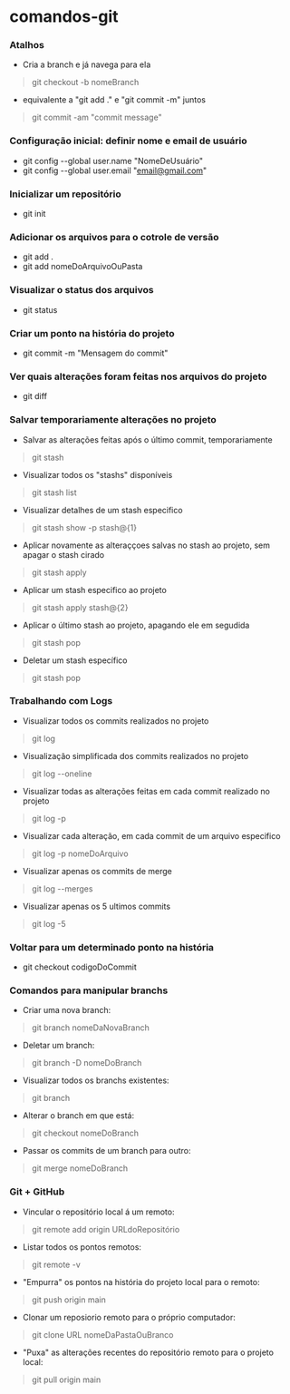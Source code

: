 # comandos-git

### Atalhos
- Cria a branch e já navega para ela
> git checkout -b nomeBranch 
- equivalente a "git add ." e "git commit -m" juntos
> git commit -am "commit message"

### Configuração inicial: definir nome e email de usuário
- git config --global user.name "NomeDeUsuário"
- git config --global user.email "email@gmail.com"

### Inicializar um repositório
- git init

### Adicionar os arquivos para o cotrole de versão
- git add .
- git add nomeDoArquivoOuPasta

### Visualizar o status dos arquivos
- git status

### Criar um ponto na história do projeto
- git commit -m "Mensagem do commit"

### Ver quais alterações foram feitas nos arquivos do projeto
- git diff

### Salvar temporariamente alterações no projeto
- Salvar as alterações feitas após o último commit, temporariamente
> git stash
- Visualizar todos os "stashs" disponíveis
> git stash list
- Visualizar detalhes de um stash especifico
> git stash show -p stash@{1}
- Aplicar novamente as alteraççoes salvas no stash ao projeto, sem apagar o stash cirado
> git stash apply
- Aplicar um stash especifico ao projeto
> git stash apply stash@{2}
- Aplicar o último stash ao projeto, apagando ele em segudida
> git stash pop
- Deletar um stash específico
> git stash pop

### Trabalhando com Logs
- Visualizar todos os commits realizados no projeto
> git log
- Visualização simplificada dos commits realizados no projeto
> git log --oneline
- Visualizar todas as alterações feitas em cada commit realizado no projeto
> git log -p
- Visualizar cada alteração, em cada commit de um arquivo especifico
> git log -p nomeDoArquivo
- Visualizar apenas os commits de merge
> git log --merges
- Visualizar apenas os 5 ultimos commits
> git log -5

### Voltar para um determinado ponto na história
- git checkout codigoDoCommit

### Comandos para manipular branchs
- Criar uma nova branch: 
> git branch nomeDaNovaBranch
- Deletar um branch:
> git branch -D nomeDoBranch
- Visualizar todos os branchs existentes:
> git branch
- Alterar o branch em que está:
> git checkout nomeDoBranch
- Passar os commits de um branch para outro:
> git merge nomeDoBranch

### Git + GitHub
- Vincular o repositório local á um remoto:
> git remote add origin URLdoRepositório
- Listar todos os pontos remotos:
> git remote -v
- "Empurra" os pontos na história do projeto local para o remoto:
> git push origin main
- Clonar um reposiorio remoto para o próprio computador:
> git clone URL nomeDaPastaOuBranco
- "Puxa" as alterações recentes do repositório remoto para o projeto local:
> git pull origin main


